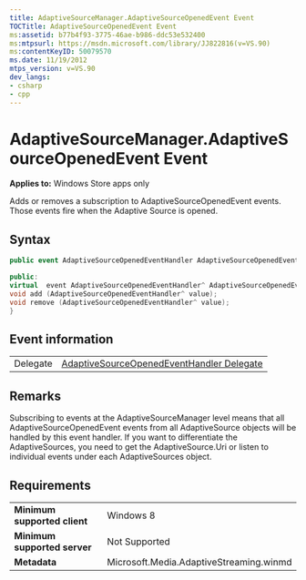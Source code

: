 ```yaml
---
title: AdaptiveSourceManager.AdaptiveSourceOpenedEvent Event
TOCTitle: AdaptiveSourceOpenedEvent Event
ms:assetid: b77b4f93-3775-46ae-b986-ddc53e532400
ms:mtpsurl: https://msdn.microsoft.com/library/JJ822816(v=VS.90)
ms:contentKeyID: 50079570
ms.date: 11/19/2012
mtps_version: v=VS.90
dev_langs:
- csharp
- cpp
---
```


# AdaptiveSourceManager.AdaptiveSourceOpenedEvent Event

**Applies to:** Windows Store apps only

Adds or removes a subscription to AdaptiveSourceOpenedEvent events. Those events fire when the Adaptive Source is opened.

## Syntax

```csharp
public event AdaptiveSourceOpenedEventHandler AdaptiveSourceOpenedEvent
```

```cpp
public:
virtual  event AdaptiveSourceOpenedEventHandler^ AdaptiveSourceOpenedEvent {
void add (AdaptiveSourceOpenedEventHandler^ value);
void remove (AdaptiveSourceOpenedEventHandler^ value);
}
```

## Event information

|||
|--- |--- |
|Delegate|[AdaptiveSourceOpenedEventHandler Delegate](adaptivesourceopenedeventhandler-delegate.md)|

## Remarks

Subscribing to events at the AdaptiveSourceManager level means that all AdaptiveSourceOpenedEvent events from all AdaptiveSource objects will be handled by this event handler. If you want to differentiate the AdaptiveSources, you need to get the AdaptiveSource.Uri or listen to individual events under each AdaptiveSources object.

## Requirements

|||
|--- |--- |
|**Minimum supported client**|Windows 8|
|**Minimum supported server**|Not Supported|
|**Metadata**|Microsoft.Media.AdaptiveStreaming.winmd|
